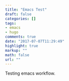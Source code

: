 ```yaml
---
title: "Emacs Test"
draft: false
categories: []
tags:
- emacs
- hugo
comments: true
date: "2017-07-07T11:29:49"
highlight: true
markup: ""
math: false
url: ""
---
```


Testing emacs workflow.
